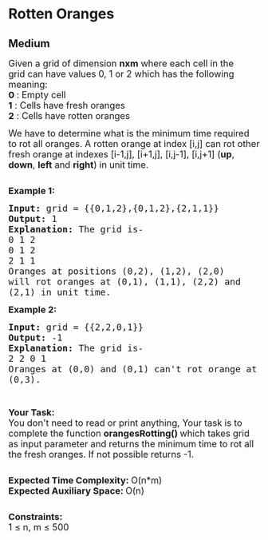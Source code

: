 # Rotten Oranges
## Medium 
<div class="problem-statement">
                <p></p><p><span style="font-size:18px">Given a grid&nbsp;of dimension <strong>nxm</strong>&nbsp;where each cell in the grid&nbsp;can have values 0, 1 or 2 which has the following meaning:</span><br>
<span style="font-size:18px"><strong>0 </strong>: Empty cell </span><br>
<span style="font-size:18px"><strong>1</strong> : Cells have fresh oranges </span><br>
<span style="font-size:18px"><strong>2</strong> : Cells have rotten oranges </span></p>

<p><span style="font-size:18px">We have to determine what is the minimum time required to rot all oranges. A rotten orange at index [i,j] can rot other fresh orange at indexes [i-1,j], [i+1,j], [i,j-1], [i,j+1] (<strong>up</strong>, <strong>down</strong>, <strong>left</strong> and <strong>right</strong>) in unit time.&nbsp;</span><br>
&nbsp;</p>

<p><span style="font-size:18px"><strong>Example 1:</strong></span></p>

<pre><span style="font-size:18px"><strong>Input: </strong>grid = {{0,1,2},{0,1,2},{2,1,1}}
<strong>Output: </strong>1
<strong>Explanation: </strong>The grid is-
0 1 2
0 1 2
2 1 1
Oranges at positions (0,2), (1,2), (2,0)
will rot oranges at (0,1), (1,1), (2,2) and 
(2,1) in unit time.</span>
</pre>

<p><span style="font-size:18px"><strong>Example 2:</strong></span></p>

<pre><span style="font-size:18px"><strong>Input: </strong>grid = {{2,2,0,1}}
<strong>Output: </strong>-1
<strong>Explanation: </strong>The grid is-
2 2 0 1
Oranges at (0,0) and (0,1) can't rot orange at
(0,3).</span>
</pre>

<p>&nbsp;</p>

<p><span style="font-size:18px"><strong>Your Task:</strong><br>
You don't need to read or print anything, Your task is to complete the function&nbsp;<strong>orangesRotting()&nbsp;</strong>which takes grid as input parameter and returns the minimum time to rot all the fresh oranges. If not possible returns -1.</span><br>
&nbsp;</p>

<p><span style="font-size:18px"><strong>Expected Time Complexity:&nbsp;</strong>O(n*m)<br>
<strong>Expected Auxiliary Space:&nbsp;</strong>O(n)</span><br>
&nbsp;</p>

<p><span style="font-size:18px"><strong>Constraints:</strong><br>
1 ≤ n, m ≤ 500</span></p>
 <p></p>
            </div>